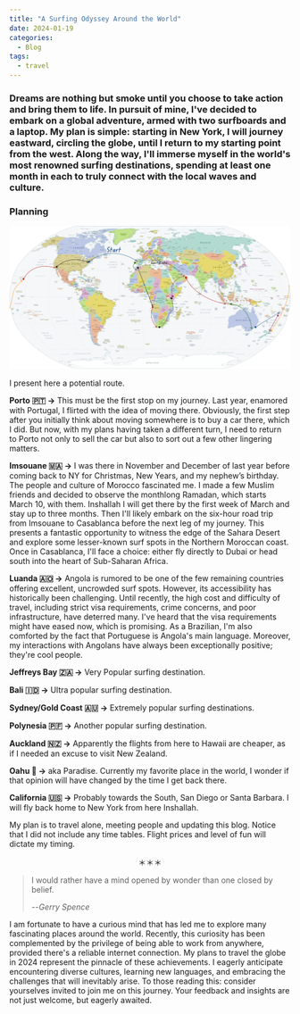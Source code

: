 ```yaml
---
title: "A Surfing Odyssey Around the World"
date: 2024-01-19
categories:
  - Blog
tags:
  - travel
---
```

### Dreams are nothing but smoke until you choose to take action and bring them to life. In pursuit of mine, I've decided to embark on a global adventure, armed with two surfboards and a laptop. My plan is simple: starting in New York, I will journey eastward, circling the globe, until I return to my starting point from the west. Along the way, I'll immerse myself in the world's most renowned surfing destinations, spending at least one month in each to truly connect with the local waves and culture.

### Planning

![route map around the world](/assets/images/240120-World_Map_political.png)

I present here a potential route.

**Porto 🇵🇹 ->** This must be the first stop on my journey. Last year, enamored with Portugal, I flirted with the idea of moving there. Obviously, the first step after you initially think about moving somewhere is to buy a car there, which I did. But now, with my plans having taken a different turn, I need to return to Porto not only to sell the car but also to sort out a few other lingering matters.

**Imsouane 🇲🇦 ->** I was there in November and December of last year before coming back to NY for Christmas, New Years, and my nephew’s birthday. The people and culture of Morocco fascinated me. I made a few Muslim friends and decided to observe the monthlong Ramadan, which starts March 10, with them. Inshallah I will get there by the first week of March and stay up to three months. Then I'll likely embark on the six-hour road trip from Imsouane to Casablanca before the next leg of my journey. This presents a fantastic opportunity to witness the edge of the Sahara Desert and explore some lesser-known surf spots in the Northern Moroccan coast. Once in Casablanca, I'll face a choice: either fly directly to Dubai or head south into the heart of Sub-Saharan Africa.

**Luanda 🇦🇴 ->** Angola is rumored to be one of the few remaining countries offering excellent, uncrowded surf spots. However, its accessibility has historically been challenging. Until recently, the high cost and difficulty of travel, including strict visa requirements, crime concerns, and poor infrastructure, have deterred many. I've heard that the visa requirements might have eased now, which is promising. As a Brazilian, I'm also comforted by the fact that Portuguese is Angola's main language. Moreover, my interactions with Angolans have always been exceptionally positive; they're cool people.

**Jeffreys Bay 🇿🇦 ->** Very Popular surfing destination.

**Bali 🇮🇩 ->** Ultra popular surfing destination.

**Sydney/Gold Coast 🇦🇺 ->** Extremely popular surfing destinations.

**Polynesia 🇵🇫 ->** Another popular surfing destination.

**Auckland 🇳🇿 ->** Apparently the flights from here to Hawaii are cheaper, as if I needed an excuse to visit New Zealand.

**Oahu 🌺 ->** aka Paradise. Currently my favorite place in the world, I wonder if that opinion will have changed by the time I get back there.

**California 🇺🇸 ->** Probably towards the South, San Diego or Santa Barbara. I will fly back home to New York from here Inshallah.

My plan is to travel alone, meeting people and updating this blog. Notice that I did not include any time tables. Flight prices and level of fun will dictate my timing. 

<div style="text-align:center">＊＊＊</div>

> I would rather have a mind opened by wonder than one closed by belief.
>
> --<cite>Gerry Spence</cite>

I am fortunate to have a curious mind that has led me to explore many fascinating places around the world. Recently, this curiosity has been complemented by the privilege of being able to work from anywhere, provided there's a reliable internet connection. My plans to travel the globe in 2024 represent the pinnacle of these achievements. I eagerly anticipate encountering diverse cultures, learning new languages, and embracing the challenges that will inevitably arise. To those reading this: consider yourselves invited to join me on this journey. Your feedback and insights are not just welcome, but eagerly awaited.